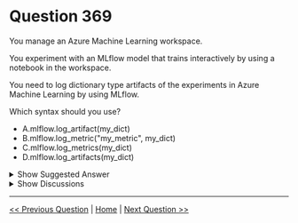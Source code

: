 # Question 369

You manage an Azure Machine Learning workspace.

You experiment with an MLflow model that trains interactively by using a notebook in the workspace.

You need to log dictionary type artifacts of the experiments in Azure Machine Learning by using MLflow.

Which syntax should you use?

* A.mlflow.log_artifact(my_dict)
* B.mlflow.log_metric("my_metric", my_dict)
* C.mlflow.log_metrics(my_dict)
* D.mlflow.log_artifacts(my_dict)

<details>
  <summary>Show Suggested Answer</summary>

  <strong>A</strong><br>

</details>

<details>
  <summary>Show Discussions</summary>

<blockquote><p><strong>negin</strong> <code>(Wed 25 Jun 2025 16:07)</code> - <em>Upvotes: 2</em></p><p>The correct syntax to log dictionary type artifacts in MLflow is mlflow.log_metrics(my_dict)</p></blockquote>

</details>

---

[<< Previous Question](question_368.md) | [Home](/index.md) | [Next Question >>](question_370.md)

